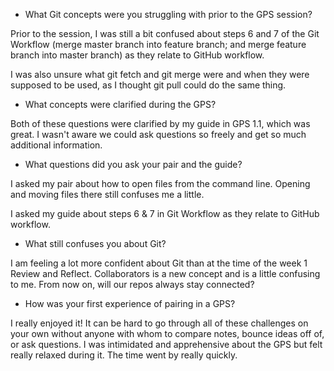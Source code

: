 * What Git concepts were you struggling with prior to the GPS session?

Prior to the session, I was still a bit confused about steps 6 and 7 of the Git Workflow (merge master branch into feature branch; and merge feature branch into master branch) as they relate to GitHub workflow. 

I was also unsure what git fetch and git merge were and when they were supposed to be used, as I thought git pull could do the same thing. 

* What concepts were clarified during the GPS?

Both of these questions were clarified by my guide in GPS 1.1, which was great. I wasn't aware we could ask questions so freely and get so much additional information. 

* What questions did you ask your pair and the guide?

I asked my pair about how to open files from the command line. Opening and moving files there still confuses me a little. 

I asked my guide about steps 6 & 7 in Git Workflow as they relate to GitHub workflow. 

* What still confuses you about Git?

I am feeling a lot more confident about Git than at the time of the week 1 Review and Reflect. Collaborators is a new concept and is a little confusing to me. From now on, will our repos always stay connected?

* How was your first experience of pairing in a GPS?

I really enjoyed it! It can be hard to go through all of these challenges on your own without anyone with whom to compare notes, bounce ideas off of, or ask questions. I was intimidated and apprehensive about the GPS but felt really relaxed during it. The time went by really quickly. 